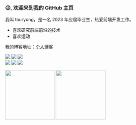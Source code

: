 ### 😉, 欢迎来到我的 GitHub 主页

我叫 touryung，是一名 2023 年应届毕业生，热爱前端开发工作。

- 喜欢研究前端前沿的技术
- 喜欢运动

我的博客地址：[个人博客](https://touryung.cnblogs.com)

<p>
  <img src="https://img.shields.io/badge/-TypeScript-3178c6?style=flat-square&logo=typescript&logoColor=white"/>
  <img src="https://img.shields.io/badge/-C++-00599C?style=flat-square&logo=c&logoColor=white"/>
  <img src="https://img.shields.io/badge/-Vue-42B883?style=flat-square&logo=Vue.js&logoColor=white"/>
  <br />
  <img src="https://img.shields.io/badge/-JavaScript-yellow?style=flat-square&logo=javascript&logoColor=white"/>
  <img src="https://img.shields.io/badge/-Nodejs-74ad63?style=flat-square&logo=Node.js&logoColor=white"/>
  <img src="https://img.shields.io/badge/-Electron-2b2f3b?style=flat-square&logo=electron&logoColor=white"/>
</p>

<img height="160" align="left" src="https://github-readme-stats.vercel.app/api?username=touryung&count_private=true&show_icons=true&theme=radical" />
<img height="160" align="left" src="https://github-readme-stats.vercel.app/api/top-langs/?username=touryung&theme=radical" />
